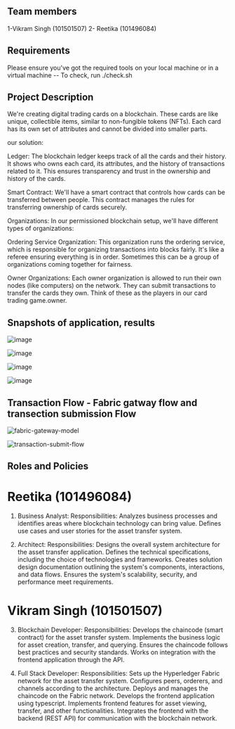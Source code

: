 ## Team members 
1-Vikram Singh (101501507)
2- Reetika (101496084)
## Requirements
Please ensure you've got the required tools on your local machine or in a virtual machine -- To check, run ./check.sh

## Project Description
We're creating digital trading cards on a blockchain. These cards are like unique, collectible items, similar to non-fungible tokens (NFTs). Each card has its own set of attributes and cannot be divided into smaller parts.

our solution:

Ledger: The blockchain ledger keeps track of all the cards and their history. It shows who owns each card, its attributes, and the history of transactions related to it. This ensures transparency and trust in the ownership and history of the cards.

Smart Contract: We'll have a smart contract that controls how cards can be transferred between people. This contract manages the rules for transferring ownership of cards securely.

Organizations: In our permissioned blockchain setup, we'll have different types of organizations:

Ordering Service Organization: This organization runs the ordering service, which is responsible for organizing transactions into blocks fairly. It's like a referee ensuring everything is in order. Sometimes this can be a group of organizations coming together for fairness.

Owner Organizations: Each owner organization is allowed to run their own nodes (like computers) on the network. They can submit transactions to transfer the cards they own. Think of these as the players in our card trading game.owner.


## Snapshots of application, results
![image](https://github.com/vikram2580/BCDV-4025-PROJECT/assets/89578586/27fd85d0-8d77-4fe2-aedf-b6565e4e75bb)

![image](https://github.com/vikram2580/BCDV-4025-PROJECT/assets/89578586/32c0cd4a-50c1-44c9-a433-aa09c7d92fdf)

![image](https://github.com/vikram2580/BCDV-4025-PROJECT/assets/89578586/a53e4d2d-298a-4e48-a0e7-67b8535e2d70)

![image](https://github.com/vikram2580/BCDV-4025-PROJECT/assets/89578586/124bd976-144f-41ff-abbe-0b6c0ea37a32)

## Transaction Flow - Fabric gatway flow and transection submission Flow
![fabric-gateway-model](https://github.com/vikram2580/BCDV-4025-PROJECT/assets/89578586/cdc67607-0a33-460f-a0be-090f3015f1cf)

![transaction-submit-flow](https://github.com/vikram2580/BCDV-4025-PROJECT/assets/89578586/c1c4948a-adc0-4863-82ee-6f00d223d00b)


## Roles and Policies
# Reetika (101496084)
1. Business Analyst:
Responsibilities:
Analyzes business processes and identifies areas where blockchain technology can bring value.
Defines use cases and user stories for the asset transfer system.

2. Architect:
Responsibilities:
Designs the overall system architecture for the asset transfer application.
Defines the technical specifications, including the choice of technologies and frameworks.
Creates solution design documentation outlining the system's components, interactions, and data flows.
Ensures the system's scalability, security, and performance meet requirements.

# Vikram Singh (101501507)
3. Blockchain Developer:
Responsibilities:
Develops the chaincode (smart contract) for the asset transfer system.
Implements the business logic for asset creation, transfer, and querying.
Ensures the chaincode follows best practices and security standards.
Works on integration with the frontend application through the API.

4. Full Stack Developer:
Responsibilities:
Sets up the Hyperledger Fabric network for the asset transfer system.
Configures peers, orderers, and channels according to the architecture.
Deploys and manages the chaincode on the Fabric network.
Develops the frontend application using typescript.
Implements frontend features for asset viewing, transfer, and other functionalities.
Integrates the frontend with the backend (REST API) for communication with the blockchain network.
